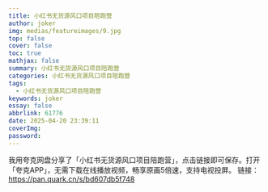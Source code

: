 ```yaml
---
title: 小红书无货源风口项目陪跑营
author: joker
img: medias/featureimages/9.jpg
top: false
cover: false
toc: true
mathjax: false
summary: 小红书无货源风口项目陪跑营
categories: 小红书无货源风口项目陪跑营
tags:
  - 小红书无货源风口项目陪跑营
keywords: joker
essay: false
abbrlink: 61776
date: 2025-04-20 23:39:11
coverImg:
password:
---
```


我用夸克网盘分享了「小红书无货源风口项目陪跑营」，点击链接即可保存。打开「夸克APP」，无需下载在线播放视频，畅享原画5倍速，支持电视投屏。
链接：https://pan.quark.cn/s/bd607db5f748
